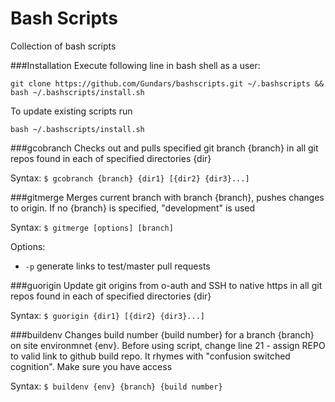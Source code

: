 Bash Scripts
===========
Collection of bash scripts

###Installation
Execute following line in bash shell as a user:
```
git clone https://github.com/Gundars/bashscripts.git ~/.bashscripts && bash ~/.bashscripts/install.sh
```
To update existing scripts run
```
bash ~/.bashscripts/install.sh
```

###gcobranch
Checks out and pulls specified git branch {branch} in all git repos found in each of specified directories {dir}

Syntax: `$ gcobranch {branch} {dir1} [{dir2} {dir3}...]`

###gitmerge
Merges current branch with branch {branch}, pushes changes to origin. If no {branch} is specified, "development" is used

Syntax: `$ gitmerge [options] [branch]`

Options:
- `-p`  generate links to test/master pull requests

###guorigin
Update git origins from o-auth and SSH to native https in all git repos found in each of specified directories {dir}

Syntax: `$ guorigin {dir1} [{dir2} {dir3}...]`

###buildenv
Changes build number {build number} for a branch {branch} on site environmnet {env}. 
Before using script, change line 21 - assign REPO to valid link to github build repo. It rhymes with "confusion switched cognition". Make sure you have access

Syntax: `$ buildenv {env} {branch} {build number}`
